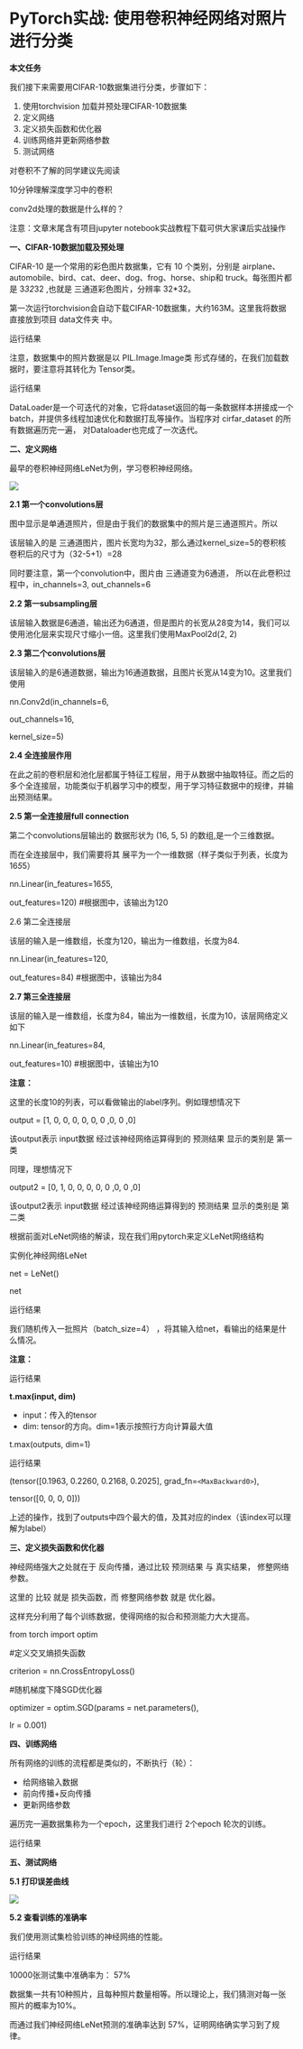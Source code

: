 # PyTorch实战: 使用卷积神经网络对照片进行分类

**本文任务**

 我们接下来需要用CIFAR-10数据集进行分类，步骤如下：

1. 使用torchvision 加载并预处理CIFAR-10数据集
2. 定义网络
3. 定义损失函数和优化器
4. 训练网络并更新网络参数
5. 测试网络

对卷积不了解的同学建议先阅读

10分钟理解深度学习中的卷积

conv2d处理的数据是什么样的？

注意：文章末尾含有项目jupyter notebook实战教程下载可供大家课后实战操作

**一、CIFAR-10数据加载及预处理**

 CIFAR-10 是一个常用的彩色图片数据集，它有 10 个类别，分别是 airplane、automobile、bird、cat、deer、dog、frog、horse、ship和 truck。每张图片都是 3*32*32 ,也就是 三通道彩色图片，分辨率 32*32。

第一次运行torchvision会自动下载CIFAR-10数据集，大约163M。这里我将数据直接放到项目 data文件夹 中。

运行结果

注意，数据集中的照片数据是以 PIL.Image.Image类 形式存储的，在我们加载数据时，要注意将其转化为 Tensor类。

运行结果

DataLoader是一个可迭代的对象，它将dataset返回的每一条数据样本拼接成一个batch，并提供多线程加速优化和数据打乱等操作。当程序对 cirfar_dataset 的所有数据遍历完一遍， 对Dataloader也完成了一次迭代。

**二、定义网络**

 最早的卷积神经网络LeNet为例，学习卷积神经网络。

![](https://fjjwhjwd3p.feishu.cn/space/api/box/stream/download/asynccode/?code=NTJlMzY3MDc2NDY1OTBiNzc1NGJkNzBhNjJiMmFkMzhfZTB6UnFjQzZDek9mdXhKYWQ5clBsWHVnZ0xscU1qMURfVG9rZW46Ym94Y24zRElTUTRNeUlpZHdvSGp6a1E4eTRnXzE2NTM1ODE3NjY6MTY1MzU4NTM2Nl9WNA)

**2.1 第一个convolutions层**

 图中显示是单通道照片，但是由于我们的数据集中的照片是三通道照片。所以

该层输入的是 三通道图片，图片长宽均为32，那么通过kernel_size=5的卷积核卷积后的尺寸为（32-5+1）=28

同时要注意，第一个convolution中，图片由 三通道变为6通道， 所以在此卷积过程中，in_channels=3, out_channels=6

**2.2 第一subsampling层**

 该层输入数据是6通道，输出还为6通道，但是图片的长宽从28变为14，我们可以使用池化层来实现尺寸缩小一倍。这里我们使用MaxPool2d(2, 2)

**2.3 第二个convolutions层**

 该层输入的是6通道数据，输出为16通道数据，且图片长宽从14变为10。这里我们使用

nn.Conv2d(in_channels=6,

 out_channels=16,

 kernel_size=5)

**2.4 全连接层作用**

 在此之前的卷积层和池化层都属于特征工程层，用于从数据中抽取特征。而之后的多个全连接层，功能类似于机器学习中的模型，用于学习特征数据中的规律，并输出预测结果。

**2.5 第一全连接层full connection**

 第二个convolutions层输出的 数据形状为 (16, 5, 5) 的数组,是一个三维数据。

而在全连接层中，我们需要将其 展平为一个一维数据（样子类似于列表，长度为16*5*5）

nn.Linear(in_features=16*5*5,

 out_features=120) #根据图中，该输出为120

 2.6 第二全连接层

 该层的输入是一维数组，长度为120，输出为一维数组，长度为84.

nn.Linear(in_features=120,

 out_features=84) #根据图中，该输出为84

**2.7 第三全连接层**

 该层的输入是一维数组，长度为84，输出为一维数组，长度为10，该层网络定义如下

nn.Linear(in_features=84,

 out_features=10) #根据图中，该输出为10

**注意：**

 这里的长度10的列表，可以看做输出的label序列。例如理想情况下

output = [1, 0, 0, 0, 0, 0, 0 ,0, 0 ,0]

 该output表示 input数据 经过该神经网络运算得到的 预测结果 显示的类别是 第一类

同理，理想情况下

output2 = [0, 1, 0, 0, 0, 0, 0 ,0, 0 ,0]

 该output2表示 input数据 经过该神经网络运算得到的 预测结果 显示的类别是 第二类

根据前面对LeNet网络的解读，现在我们用pytorch来定义LeNet网络结构

实例化神经网络LeNet

net = LeNet()

 net

 运行结果

我们随机传入一批照片（batch_size=4） ，将其输入给net，看输出的结果是什么情况。

**注意：**

运行结果

**t.max(input, dim)**

* input：传入的tensor
* dim: tensor的方向。dim=1表示按照行方向计算最大值

t.max(outputs, dim=1)

 运行结果

(tensor([0.1963, 0.2260, 0.2168, 0.2025], grad_fn=`<MaxBackward0>`),

 tensor([0, 0, 0, 0]))

 上述的操作，找到了outputs中四个最大的值，及其对应的index（该index可以理解为label）

**三、定义损失函数和优化器**

 神经网络强大之处就在于 反向传播，通过比较 预测结果 与 真实结果， 修整网络参数。

这里的 比较 就是 损失函数，而 修整网络参数 就是 优化器。

这样充分利用了每个训练数据，使得网络的拟合和预测能力大大提高。

from torch import optim

#定义交叉熵损失函数

 criterion = nn.CrossEntropyLoss()

#随机梯度下降SGD优化器

 optimizer = optim.SGD(params = net.parameters(),

 lr = 0.001)

**四、训练网络**

 所有网络的训练的流程都是类似的，不断执行（轮）：

* 给网络输入数据
* 前向传播+反向传播
* 更新网络参数

遍历完一遍数据集称为一个epoch，这里我们进行 2个epoch 轮次的训练。

运行结果

**五、测试网络**

**5.1 打印误差曲线**

![](https://fjjwhjwd3p.feishu.cn/space/api/box/stream/download/asynccode/?code=MWIwZWVhNmJjNWNiZTQzMjNlZjUwZGFhOTEwODBmOGVfWlRtVG9kUmxZWlpjb0J2VERhQk1BdUhCdmZGT0dRd1pfVG9rZW46Ym94Y255UEd3NWRaVnlxRURKa3FQNGFPcXVjXzE2NTM1ODE3NjY6MTY1MzU4NTM2Nl9WNA)

**5.2 查看训练的准确率**

 我们使用测试集检验训练的神经网络的性能。

运行结果

10000张测试集中准确率为： 57%

 数据集一共有10种照片，且每种照片数量相等。所以理论上，我们猜测对每一张照片的概率为10%。

而通过我们神经网络LeNet预测的准确率达到 57%，证明网络确实学习到了规律。
